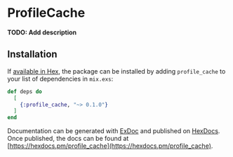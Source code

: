 # ProfileCache

**TODO: Add description**

## Installation

If [available in Hex](https://hex.pm/docs/publish), the package can be installed
by adding `profile_cache` to your list of dependencies in `mix.exs`:

```elixir
def deps do
  [
    {:profile_cache, "~> 0.1.0"}
  ]
end
```

Documentation can be generated with [ExDoc](https://github.com/elixir-lang/ex_doc)
and published on [HexDocs](https://hexdocs.pm). Once published, the docs can
be found at [https://hexdocs.pm/profile_cache](https://hexdocs.pm/profile_cache).

